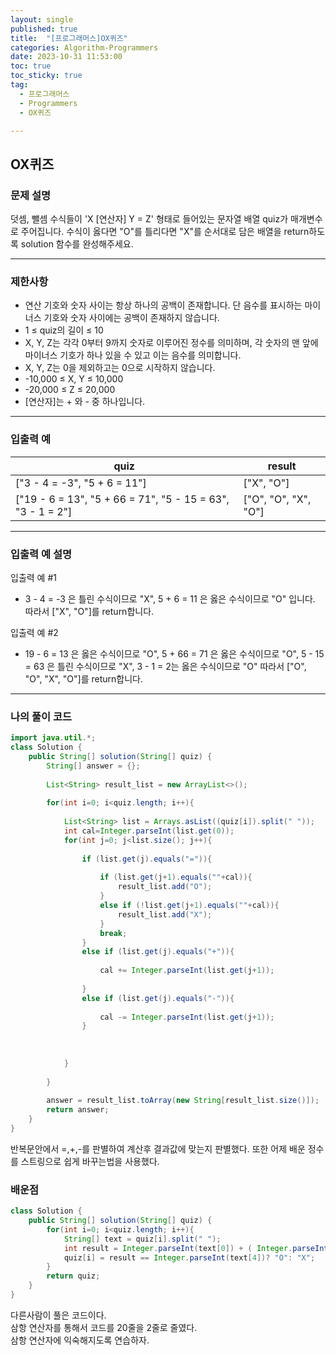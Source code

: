 ```yaml
---
layout: single
published: true
title:  "[프로그래머스]OX퀴즈"
categories: Algorithm-Programmers
date: 2023-10-31 11:53:00
toc: true
toc_sticky: true
tag:   
  - 프로그래머스
  - Programmers
  - OX퀴즈

---
```


## OX퀴즈

### 문제 설명

덧셈, 뺄셈 수식들이 'X [연산자] Y = Z' 형태로 들어있는 문자열 배열 quiz가 매개변수로 주어집니다. 수식이 옳다면 "O"를 틀리다면 "X"를 순서대로 담은 배열을 return하도록 solution 함수를 완성해주세요.

----------------

### 제한사항

* 연산 기호와 숫자 사이는 항상 하나의 공백이 존재합니다. 단 음수를 표시하는 마이너스 기호와 숫자 사이에는 공백이 존재하지 않습니다.
* 1 ≤ quiz의 길이 ≤ 10
* X, Y, Z는 각각 0부터 9까지 숫자로 이루어진 정수를 의미하며, 각 숫자의 맨 앞에 마이너스 기호가 하나 있을 수 있고 이는 음수를 의미합니다.
* X, Y, Z는 0을 제외하고는 0으로 시작하지 않습니다.
* -10,000 ≤ X, Y ≤ 10,000
* -20,000 ≤ Z ≤ 20,000
* [연산자]는 + 와 - 중 하나입니다.

----------------

### 입출력 예

|quiz|result|
|---|---|
|["3 - 4 = -3", "5 + 6 = 11"]|	["X", "O"]|
|["19 - 6 = 13", "5 + 66 = 71", "5 - 15 = 63", "3 - 1 = 2"]|	["O", "O", "X", "O"]|

----------------

### 입출력 예 설명

입출력 예 #1  

* 3 - 4 = -3 은 틀린 수식이므로 "X", 5 + 6 = 11 은 옳은 수식이므로 "O" 입니다. 따라서 ["X", "O"]를 return합니다.
  

입출력 예 #2  

* 19 - 6 = 13 은 옳은 수식이므로 "O", 5 + 66 = 71 은 옳은 수식이므로 "O", 5 - 15 = 63 은 틀린 수식이므로 "X", 3 - 1 = 2는 옳은 수식이므로 "O" 따라서 ["O", "O", "X", "O"]를 return합니다.

  

  

  

  

----------------

### 나의 풀이 코드

```java
import java.util.*;
class Solution {
    public String[] solution(String[] quiz) {
        String[] answer = {};
        
        List<String> result_list = new ArrayList<>(); 
        
        for(int i=0; i<quiz.length; i++){
            
            List<String> list = Arrays.asList((quiz[i]).split(" "));
            int cal=Integer.parseInt(list.get(0));
            for(int j=0; j<list.size(); j++){
                
                if (list.get(j).equals("=")){
                    
                    if (list.get(j+1).equals(""+cal)){
                        result_list.add("O");
                    }
                    else if (!list.get(j+1).equals(""+cal)){
                        result_list.add("X");
                    }
                    break;
                }
                else if (list.get(j).equals("+")){
                    
                    cal += Integer.parseInt(list.get(j+1));
                    
                }
                else if (list.get(j).equals("-")){
                    
                    cal -= Integer.parseInt(list.get(j+1));
                }
                
                
                
            }
            
        }
        
        answer = result_list.toArray(new String[result_list.size()]);
        return answer;
    }
}
```

반복문안에서 =,+,-를 판별하여 계산후 결과값에 맞는지 판별했다.
또한 어제 배운 정수를 스트링으로 쉽게 바꾸는법을 사용했다.

### 배운점




```java
class Solution {
    public String[] solution(String[] quiz) {
        for(int i=0; i<quiz.length; i++){
            String[] text = quiz[i].split(" ");
            int result = Integer.parseInt(text[0]) + ( Integer.parseInt(text[2]) * ( text[1].equals("+") ? 1:-1) );
            quiz[i] = result == Integer.parseInt(text[4])? "O": "X";
        }
        return quiz;
    }
}
```

다른사람이 풀은 코드이다.  
삼항 연산자를 통해서 코드를 20줄을 2줄로 줄였다.  
삼항 연산자에 익숙해지도록 연습하자.

